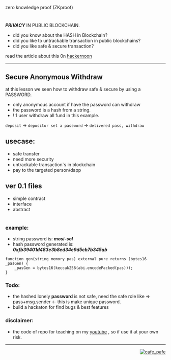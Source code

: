 zero knowledge proof (ZKproof)
#
***PRIVACY*** IN PUBLIC BLOCKCHAIN.

- did you know about the HASH in Blockchain?
- did you like to untrackable transaction in public blockchains?
- did you like safe & secure transaction?

read the article about this 0n [hackernoon](https://hackernoon.com/preview/k9fK6cWEjCwfa5Vc5cmO)

---

## Secure Anonymous Withdraw
at this lesson we seen how to withdraw safe & secure by using a PASSWORD.
- only anonymous account if have the password can withdraw
- the password is a hash from a string.
- ! 1 user withdraw all fund in this example.

`deposit` -> `depositor set a password` -> `delivered pass, withdraw`
<!-- https://drive.google.com/file/d/1E8J1NOWJWsXaQOEFvgRtHGk-p4z4ZeaV/view -->
<!-- https://drive.google.com/file/d/1E8J1NOWJWsXaQOEFvgRtHGk-p4z4ZeaV/view?usp=sharing -->
<!-- <a href="https://drive.google.com/file/d/1E8J1NOWJWsXaQOEFvgRtHGk-p4z4ZeaV/view" target="blank">
    <img src="https://drive.google.com/file/d/1E8J1NOWJWsXaQOEFvgRtHGk-p4z4ZeaV/view" alt="zero knowledge proof" />
</a> -->
<!-- [[https://drive.google.com/file/d/1E8J1NOWJWsXaQOEFvgRtHGk-p4z4ZeaV/view|alt=octocat]] -->

## usecase:
- safe transfer
- need more security
- untrackable transaction`s in blockchain
- pay to the targeted person/dapp

## ver 0.1 files
- simple contract
- interface
- abstract

#

### example:
- string password is: ***mosi-sol***
- hash password generated is: ***0xfb39401d483e3b8ed34e9d5cb7b345ab***

```
function gen(string memory pas) external pure returns (bytes16 _pasGen) {
    _pasGen = bytes16(keccak256(abi.encodePacked(pas)));
}
 ```
 
 ### Todo:
 - the hashed lonely **password** is not safe, need the safe role like => pass+msg.sender <- this is make unique password.
 - build a hackaton for find bugs & best features
 
### disclaimer:
- the code of repo for teaching on my [youtube](https://youtube.com/pafecafe) , so if use it at your own risk.

---
<p align="right">
  <a href="https://github.com/mosi-sol" target="blank">
  <img src="https://img.shields.io/badge/Secure%20anonymous-Withdraw-blue?style=flat" alt="cafe_pafe" /></a>  
</p>
